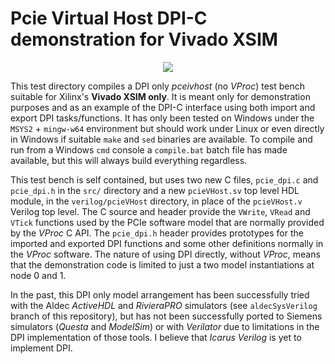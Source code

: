 # Pcie Virtual Host DPI-C demonstration for Vivado XSIM

<p align="center"><img src="https://github.com/user-attachments/assets/ea10d5cc-e74f-42e6-ba6c-b8f491e7004d"></p>

This test directory compiles a DPI only _pceivhost_ (no _VProc_) test bench suitable for Xilinx's **Vivado XSIM only**. It is meant only for demonstration purposes and as an example of the DPI-C interface using both import and export DPI tasks/functions. It has only been tested on Windows under the `MSYS2` + `mingw-w64` environment but should work under Linux or even directly in Windows if suitable `make` and `sed` binaries are available. To compile and run from a Windows `cmd` console a `compile.bat` batch file has made available, but this will always build everything regardless.

This test bench is self contained, but uses two new C files, `pcie_dpi.c` and `pcie_dpi.h` in the `src/` directory and a new `pcieVHost.sv` top level HDL module, in the `verilog/pcieVHost` directory, in place of the `pcieVHost.v` Verilog top level. The C source and header provide the `VWrite`, `VRead` and `VTick` functions used by the PCIe software model that are normally provided by the _VProc_ C API. The `pcie_dpi.h` header provides prototypes for the imported and exported DPI functions and some other definitions normally in the _VProc_ software. The nature of using DPI directly, without _VProc_, means that the demonstration code is limited to just a two model instantiations at node 0 and 1.

In the past, this DPI only model arrangement has been successfully tried with the Aldec _ActiveHDL_ and _RivieraPRO_ simulators (see `aldecSysVerilog` branch of this repository), but has not been successfully ported to Siemens simulators (_Questa_ and _ModelSim_) or with _Verilator_ due to limitations in the DPI implementation of those tools. I believe that _Icarus Verilog_ is yet to implement DPI.
